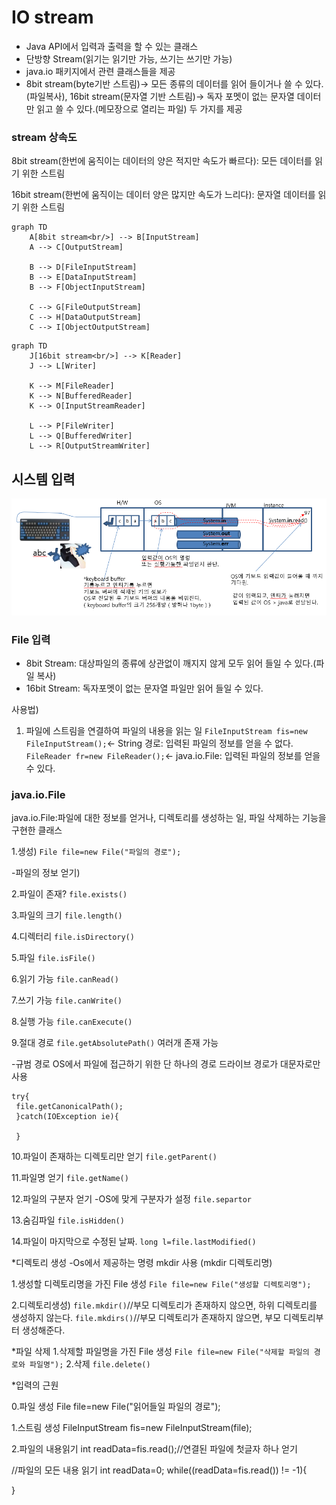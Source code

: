 # IO stream
- Java API에서 입력과 출력을 할 수 있는 클래스
- 단방향 Stream(읽기는 읽기만 가능, 쓰기는 쓰기만 가능)
- java.io 패키지에서 관련 클래스들을 제공
- 8bit stream(byte기반 스트림)-> 모든 종류의 데이터를 읽어 들이거나 쓸 수 있다.(파일복사), 
16bit stream(문자열 기반 스트림)-> 독자 포멧이 없는 문자열 데이터만 읽고 쓸 수 있다.(메모장으로 열리는 파일) 두 가지를 제공

### stream 상속도

8bit stream(한번에 움직이는 데이터의 양은 적지만 속도가 빠르다): 모든 데이터를 읽기 위한 스트림

16bit stream(한번에 움직이는 데이터 양은 많지만 속도가 느리다): 문자열 데이터를 읽기 위한 스트림


```mermaid
graph TD
    A[8bit stream<br/>] --> B[InputStream]
    A --> C[OutputStream]

    B --> D[FileInputStream]
    B --> E[DataInputStream]
    B --> F[ObjectInputStream]

    C --> G[FileOutputStream]
    C --> H[DataOutputStream]
    C --> I[ObjectOutputStream]
```

```mermaid
graph TD
    J[16bit stream<br/>] --> K[Reader]
    J --> L[Writer]

    K --> M[FileReader]
    K --> N[BufferedReader]
    K --> O[InputStreamReader]

    L --> P[FileWriter]
    L --> Q[BufferedWriter]
    L --> R[OutputStreamWriter]
```

## 시스템 입력
![Stream 상속도](images/system_input.jpg)

### File 입력
- 8bit Stream: 대상파일의 종류에 상관없이 깨지지 않게 모두 읽어 들일 수 있다.(파일 복사)
- 16bit Stream: 독자포멧이 없는 문자열 파일만 읽어 들일 수 있다.

사용법)
1. 파일에 스트림을 연결하여 파일의 내용을 읽는 일
``FileInputStream fis=new FileInputStream();``<- String 경로: 입력된 파일의 정보를 얻을 수 없다.
``FileReader fr=new FileReader();``<- java.io.File: 입력된 파일의 정보를 얻을 수 있다.

### java.io.File
java.io.File:파일에 대한 정보를 얻거나, 디렉토리를 생성하는 일, 파일 삭제하는 기능을 구현한 클래스

1.생성)
``File file=new File("파일의 경로");``

-파일의 정보 얻기)

2.파일이 존재?
``file.exists()``

3.파일의 크기
``file.length()``

4.디렉터리
``file.isDirectory()``

5.파일
``file.isFile()``

6.읽기 가능
``file.canRead()``

7.쓰기 가능
``file.canWrite()``

8.실행 가능
``file.canExecute()``

9.절대 경로
``file.getAbsolutePath()`` 여러개 존재 가능

-규범 경로
OS에서 파일에 접근하기 위한 단 하나의 경로
드라이브 경로가 대문자로만 사용

```
try{
 file.getCanonicalPath();
 }catch(IOException ie){
 
 }
```

10.파일이 존재하는 디렉토리만 얻기
``file.getParent()``

11.파일명 얻기
``file.getName()``

12.파일의 구분자 얻기
-OS에 맞게 구분자가 설정
``file.separtor``

13.숨김파일
``file.isHidden()``

14.파일이 마지막으로 수정된 날짜.
``long l=file.lastModified()``

*디렉토리 생성
-Os에서 제공하는 명령 mkdir 사용 (mkdir 디렉토리명)

1.생성할 디렉토리명을 가진 File 생성
``File file=new File("생성할 디렉토리명");``

2.디렉토리생성)
``file.mkdir()``//부모 디렉토리가 존재하지 않으면, 하위 디렉토리를 생성하지 않는다.
``file.mkdirs()``//부모 디렉토리가 존재하지 않으면, 부모 디렉토리부터 생성해준다.

*파일 삭제
1.삭제할 파일명을 가진 File 생성
``File file=new File("삭제할 파일의 경로와 파일명");``
2.삭제
``file.delete()``

*입력의 근원

0.파일 생성
File file=new File("읽어들일 파일의 경로");

1.스트림 생성
FileInputStream fis=new FileInputStream(file);

2.파일의 내용읽기
int readData=fis.read();//연결된 파일에 첫글자 하나 얻기

//파일의 모든 내용 읽기
int readData=0;
while((readData=fis.read()) != -1){

}